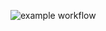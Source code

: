 ![example workflow](https://github.com/<OWNER>/<REPOSITORY>/actions/workflows/<WORKFLOW_FILE>/badge.svg)


